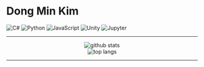 # Dong Min Kim
![C#](https://img.shields.io/badge/C%23-239120?style=for-the-badge&logo=c-sharp&logoColor=white)
![Python](https://img.shields.io/badge/Python-3776AB?style=for-the-badge&logo=python&logoColor=white)
![JavaScript](https://img.shields.io/badge/JavaScript-F7DF1E?style=for-the-badge&logo=javascript&logoColor=black)
![Unity](https://img.shields.io/badge/Unity-100000?style=for-the-badge&logo=unity&logoColor=white)
![Jupyter](https://img.shields.io/badge/Jupyter-F37626?style=for-the-badge&logo=Jupyter&logoColor=white)

---

<p align="center">
  <img src="https://github-readme-stats.vercel.app/api?username=ehdalsl&show_icons=true&theme=radical" alt="github stats" />
  <br/>
  <img src="https://github-readme-stats.vercel.app/api/top-langs/?username=ehdalsl&layout=compact&langs_count=5&theme=tokyonight" alt="top langs" />
</p>

---

